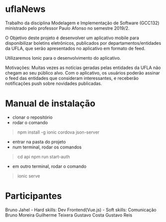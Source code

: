 # uflaNews
Trabalho da disciplina Modelagem e Implementação de Software (GCC132) ministrado pelo professor Paulo Afonso no semestre 2019/2.

O Objetivo deste projeto é desenvolver um aplicativo mobile para disponibilizar boletins eletrônicos, publicados por departamentos/entidades da UFLA, que serão apresentados no aplicativo em formato de feed.

Utilizaremos Ionic para o desenvolvimento do aplicativo.

Motivações: Muitas vezes as notícias geradas pelas entidades da UFLA não chegam ao seu público alvo. Com o aplicativo, os usuários poderão assinar o feed das entidades que consideram interessantes, e receberão notificações push sobre novidades publicadas.

# Manual de instalação
 - clonar o repositório
 - rodar o comando 
 > npm install -g ionic cordova json-server
 - entrar na pasta do projeto
 - num terminal, rodar os comandos
 > cd api
 > npm run start-auth
 - em outro terminal, rodar o comando
 > ionic serve

# Participantes

Bruno Jahel - Hard skills: Dev Frontend(Vue.js) - Soft skills: Comunicação
Bruno Moreira
Guilherme Teixera
Gustavo Costa
Gustavo Reis
